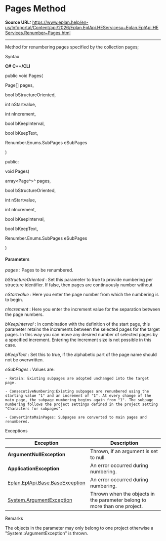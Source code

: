 # Pages Method

**Source URL:** https://www.eplan.help/en-us/Infoportal/Content/api/2026/Eplan.EplApi.HEServicesu~Eplan.EplApi.HEServices.Renumber~Pages.html

---

Method for renumbering pages specified by the collection pages;

Syntax

**C#**
**C++/CLI**


public void Pages( 

   Page[] pages,

   bool bStructureOriented,

   int nStartvalue,

   int nIncrement,

   bool bKeepInterval,

   bool bKeepText,

   Renumber.Enums.SubPages eSubPages

)

public:

void Pages( 

   array<Page^>^ pages,

   bool bStructureOriented,

   int nStartvalue,

   int nIncrement,

   bool bKeepInterval,

   bool bKeepText,

   Renumber.Enums.SubPages eSubPages

)


#### Parameters

*pages*
:   Pages to be renumbered.

*bStructureOriented*
:   Set this parameter to true to provide numbering per structure identifier. If false, then pages are continuously number without

*nStartvalue*
:   Here you enter the page number from which the numbering is to begin.

*nIncrement*
:   Here you enter the increment value for the separation between the page numbers.

*bKeepInterval*
:   In combination with the definition of the start page, this parameter retains the increments between the selected pages for the target pages. In this way you can move any desired number of selected pages by a specified increment. Entering the increment size is not possible in this case.

*bKeepText*
:   Set this to true, if the alphabetic part of the page name should not be overwritten.

*eSubPages*
:   Values are:

    - Retain: Existing subpages are adopted unchanged into the target page.

    - ConsecutiveNumbering:Existing subpages are renumbered using the starting value "1" and an increment of "1". At every change of the main page, the subpage numbering begins again from "1". The subpage numbering follows the project settings defined in the project setting "Characters for subpages".

    - ConvertIntoMainPages: Subpages are converted to main pages and renumbered.

Exceptions

| Exception | Description |
| --- | --- |
| **ArgumentNullException** | Thrown, if an argument is set to null. |
| **ApplicationException** | An error occurred during numbering. |
| [Eplan.EplApi.Base.BaseException](Eplan.EplApi.Baseu~Eplan.EplApi.Base.BaseException.html) | An error occurred during numbering. |
| [System.ArgumentException](#) | Thrown when the objects in the parameter belong to more than one project. |

Remarks

The objects in the parameter may only belong to one project otherwise a "System::ArgumentException" is thrown.
